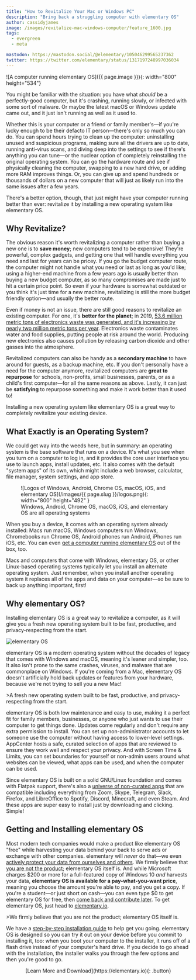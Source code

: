 ```yaml
---
title: "How to Revitalize Your Mac or Windows PC"
description: "Bring back a struggling computer with elementary OS"
author: cassidyjames
image: /images/revitalize-mac-windows-computer/feature_1600.jpg
tags:
  - evergreen
  - meta

mastodon: https://mastodon.social/@elementary/105046299565237362
twitter: https://twitter.com/elementary/status/1317197248997036034
---
```


![A computer running elementary OS]({{ page.image }}){: width="800" height="534"}

You might be familiar with the situation: you have what _should_ be a perfectly-good computer, but it's crashing, running slowly, or infected with some sort of malware. Or maybe the latest macOS or Windows update came out, and it just isn't running as well as it used to.

Whether this is your computer or a friend or family member's—if you're lucky enough to be their defacto IT person—there's only so much you can do. You can spend hours trying to clean up the computer: uninstalling unused and suspicious programs, making sure all the drivers are up to date, running anti-virus scans, and diving deep into the settings to see if there's anything you can tune—or the nuclear option of completely reinstalling the original operating system. You can go the hardware route and see if physically cleaning the computer, swapping to a new hard drive, or adding more RAM improves things. Or, you can give up and spend hundreds or thousands of dollars on a new computer that will just as likely run into the same issues after a few years.

There's a better option, though, that just might have your computer running better than ever: revitalize it by installing a new operating system like elementary OS.

## Why Revitalize?

The obvious reason it's worth revitalizing a computer rather than buying a new one is to **save money**; new computers tend to be expensive! They're powerful, complex gadgets, and getting one that will handle everything you need and last for years can be pricey. If you go the budget computer route, the computer might not handle what you need or last as long as you'd like; using a higher-end machine from a few years ago is usually better than buying a new budget computer, as so many compromises are made just to hit a certain price point. So even if your hardware is somewhat outdated or you think it's just time for a new machine, revitalizing is still the more budget friendly option—and usually the better route.

Even if money is not an issue, there are still good reasons to revitalize an existing computer. For one, it's **better for the planet**; in 2019, [53.6 million metric tons of electronics waste was generated, and it's increasing by nearly two million metric tons per year](https://globalewaste.org/news/surge-global-waste/). Electronics waste contaminates water and food supplies, putting people at risk around the world. Producing new electronics also causes pollution by releasing carbon dioxide and other gasses into the atmosphere.

Revitalized computers can also be handy as a **secondary machine** to have around for guests, as a backup machine, etc. If you don't personally have a need for the computer anymore, revitalized computers are **great to repurpose** for schools, non-profits, small businesses, parents, or as a child's first computer—for all the same reasons as above. Lastly, it can just be **satisfying** to repurpose something and make it work better than it used to!

Installing a new operating system like elementary OS is a great way to completely revitalize your existing device.

## What Exactly is an Operating System?

We could get way into the weeds here, but in summary: an operating system is the base software that runs on a device. It's what you see when you turn on a computer to log in, and it provides the core user interface you use to launch apps, install updates, etc. It also comes with the default "system apps" of its own, which might include a web browser, calculator, file manager, system settings, and app store.

<figure class="constrained" markdown="1">
![Logos of Windows, Android, Chrome OS, macOS, iOS, and elementary OS](/images/{{ page.slug }}/logos.png){: width="800" height="492" }
<figcaption>Windows, Android, Chrome OS, macOS, iOS, and elementary OS are all operating systems</figcaption>
</figure>

When you buy a device, it comes with an operating system already installed: Macs run macOS, Windows computers run Windows, Chromebooks run Chrome OS, Android phones run Android, iPhones run iOS, etc. You can even [get a computer running elementary OS](https://elementary.io/store#devices) out of the box, too.

Macs and computers that come with Windows, elementary OS, or other Linux-based operating systems typically let you install an alternate operating system. Just remember, when you install another operating system it replaces all of the apps and data on your computer—so be sure to back up anything important, first!

## Why elementary OS?

Installing elementary OS is a great way to revitalize a computer, as it will give you a fresh new operating system built to be fast, productive, and privacy-respecting from the start.

![elementary OS](/images/introducing-elementary-os-5-1-hera/notebook-desktop.png)

elementary OS is a modern operating system without the decades of legacy that comes with Windows and macOS, meaning it's leaner and simpler, too. It also isn't prone to the same crashes, viruses, and malware that are commonplace on Windows. If you're coming from a Mac, elementary OS doesn't artificially hold back updates or features from your hardware, because we're not trying to sell you a new Mac!

<aside markdown="1">
>A fresh new operating system built to be fast, productive, and privacy-respecting from the start.
</aside>

elementary OS is both low maintenance and easy to use, making it a perfect fit for family members, businesses, or anyone who just wants to use their computer to get things done. Updates come regularly and don't require any extra permission to install. You can set up non-administrator accounts to let someone use the computer without having access to lower-level settings. AppCenter hosts a safe, curated selection of apps that are reviewed to ensure they work well and respect your privacy. And with Screen Time & Limits, you can set boundaries for yourself or non-admin users around what websites can be viewed, what apps can be used, and when the computer can be used.

Since elementary OS is built on a solid GNU/Linux foundation and comes with Flatpak support, there's also a [universe of non-curated apps](https://flathub.org/home) that are compatible including everything from Zoom, Skype, Telegram, Slack, Firefox, and LibreOffice to Spotify, Discord, Minecraft, and even Steam. And these apps are super easy to install just by downloading and clicking. Simple!

## Getting and Installing elementary OS

Most modern tech companies would make a product like elementary OS "free" while harvesting your data behind your back to serve ads or exchange with other companies. elementary will _never_ do that—we even [actively protect your data from ourselves and others](/privacy-and-elementary-os/). We firmly believe that [you are not the product](/you-are-not-the-product); elementary OS itself is. And while Microsoft charges $200 or more for a full-featured copy of Windows 10 _and_ harvests your data, **elementary OS is available for a pay-what-you-want price**, meaning you choose the amount you're able to pay, and you get a copy. If you're a student—or just short on cash—you can even type $0 to get elementary OS for free, then [come back and contribute later](https://elementary.io/get-involved#funding). To get elementary OS, just head to [elementary.io](https://elementary.io).

<aside markdown="1">
>We firmly believe that you are not the product; elementary OS itself is.
</aside>

We have a [step-by-step installation guide](https://elementary.io/docs/installation) to help get you going. elementary OS is designed so you can try it out on your device before you commit to installing it, too: when you boot your computer to the installer, it runs off of a flash drive instead of your computer's hard drive. If you decide to go ahead with the installation, the installer walks you through the few options and then you're good to go.

<div style="text-align: center" markdown="1">
[Learn More and Download](https://elementary.io){: .button}
</div>
